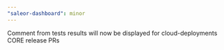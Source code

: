 ```yaml
---
"saleor-dashboard": minor
---
```


Comment from tests results will now be displayed for cloud-deployments CORE release PRs
